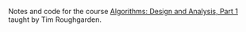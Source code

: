 Notes and code for the course [Algorithms: Design and Analysis, 
Part 1](https://class.coursera.org/algo-005) taught by Tim Roughgarden.
